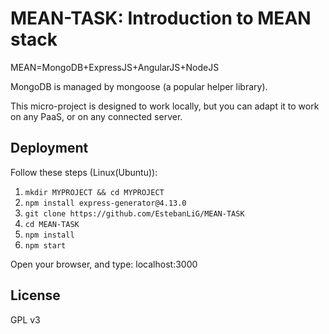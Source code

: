 # MEAN-TASK: Introduction to MEAN stack  

MEAN=MongoDB+ExpressJS+AngularJS+NodeJS

MongoDB is managed by mongoose (a popular helper library).

This micro-project is designed to work locally, but you can adapt it to work on
any PaaS, or on any connected server.

## Deployment

Follow these steps (Linux(Ubuntu)):

1. `mkdir MYPROJECT && cd MYPROJECT`
2. `npm install express-generator@4.13.0`
3. `git clone https://github.com/EstebanLiG/MEAN-TASK`
3. `cd MEAN-TASK`
4. `npm install`
5. `npm start`

Open your browser, and type: localhost:3000

## License

GPL v3
